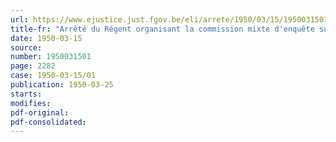 ```yaml
---
url: https://www.ejustice.just.fgov.be/eli/arrete/1950/03/15/1950031501/justel
title-fr: "Arrêté du Régent organisant la commission mixte d'enquête sur le fonctionnement des services de l'Etat et des institutions paraétatiques créée par la loi du 1er juin 1949"
date: 1950-03-15
source:
number: 1950031501
page: 2282
case: 1950-03-15/01
publication: 1950-03-25
starts:
modifies:
pdf-original:
pdf-consolidated:
---
```


